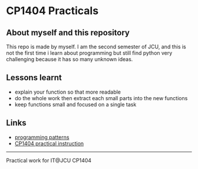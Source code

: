 # CP1404 Practicals
## About myself and this repository 
This repo is made by myself. I am the second semester of JCU, and this is not the first time i learn 
about programming but still find python very challenging because it has so many unknown ideas.
## Lessons learnt 
- explain your function so that more readable
- do the whole work then extract each small parts into the new functions
- keep functions small and focused on a single task
## Links
- [programming patterns](https://github.com/CP1404/Starter/wiki/Programming-Patterns)
- [CP1404 practical instruction](https://github.com/CP1404/Practicals)

---
Practical work for IT@JCU CP1404